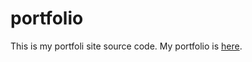 # portfolio
This is my portfoli site source code. My portfolio is [here](https://andrey-agas-portfolio.website).
